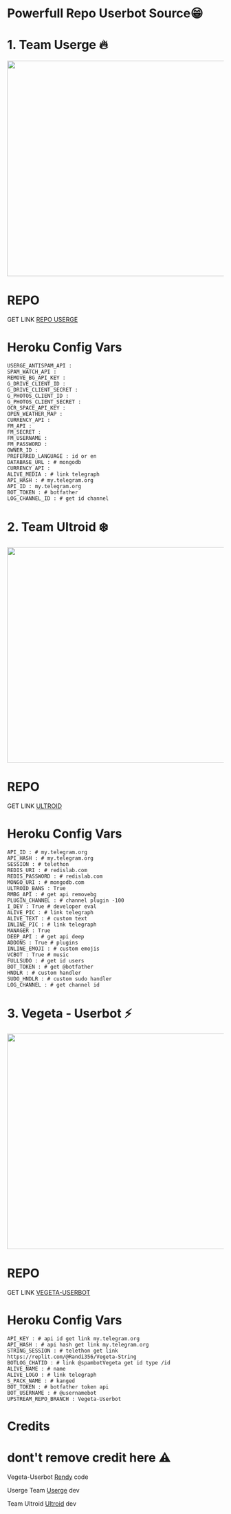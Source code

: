 # Powerfull Repo Userbot Source😁

# 1. Team Userge 🔥

<p align="center">
  <img src="https://raw.githubusercontent.com/Randi356/Vegeta-Userbot/Vegeta-Userbot/.image/userge.jpg" width="800" height="500">
</p>

# REPO

GET LINK [REPO USERGE](https://github.com/UsergeTeam/Userge)

# Heroku Config Vars

```
USERGE_ANTISPAM_API : 
SPAM_WATCH_API : 
REMOVE_BG_API_KEY : 
G_DRIVE_CLIENT_ID : 
G_DRIVE_CLIENT_SECRET : 
G_PHOTOS_CLIENT_ID : 
G_PHOTOS_CLIENT_SECRET : 
OCR_SPACE_API_KEY : 
OPEN_WEATHER_MAP : 
CURRENCY_API : 
FM_API : 
FM_SECRET : 
FM_USERNAME : 
FM_PASSWORD : 
OWNER_ID : 
PREFERRED_LANGUAGE : id or en
DATABASE_URL : # mongodb
CURRENCY_API : 
ALIVE_MEDIA : # link telegraph
API_HASH : # my.telegram.org
API_ID : my.telegram.org
BOT_TOKEN : # botfather
LOG_CHANNEL_ID : # get id channel
```
# 2. Team Ultroid ❄️

<p align="center">
  <img src="https://raw.githubusercontent.com/Randi356/Vegeta-Userbot/Vegeta-Userbot/.image/ultroid.jpg" width="800" height="500">
</p>

# REPO

GET LINK [ULTROID](https://github.com/TeamUltroid/Ultroid)

# Heroku Config Vars

```
API_ID : # my.telegram.org
API_HASH : # my.telegram.org 
SESSION : # telethon
REDIS_URI : # redislab.com
REDIS_PASSWORD : # redislab.com
MONGO_URI : # mongodb.com
ULTROID_BANS : True
RMBG_API : # get api removebg
PLUGIN_CHANNEL : # channel plugin -100
I_DEV : True # developer eval
ALIVE_PIC : # link telegraph
ALIVE_TEXT : # custom text
INLINE_PIC : # link telegraph
MANAGER : True
DEEP_API : # get api deep
ADDONS : True # plugins
INLINE_EMOJI : # custom emojis
VCBOT : True # music
FULLSUDO : # get id users
BOT_TOKEN : # get @botfather
HNDLR : # custom handler
SUDO_HNDLR : # custom sudo handler
LOG_CHANNEL : # get channel id
```

# 3. Vegeta - Userbot ⚡

<p align="center">
  <img src="https://raw.githubusercontent.com/Randi356/Vegeta-Userbot/Vegeta-Userbot/.image/vegeta.jpg" width="800" height="500">
</p>

# REPO

GET LINK [VEGETA-USERBOT](https://github.com/Randi356/Vegeta-Userbot)

# Heroku Config Vars

```
API_KEY : # api id get link my.telegram.org
API_HASH : # api hash get link my.telegram.org
STRING_SESSION : # telethon get link https://replit.com/@Randi356/Vegeta-String
BOTLOG_CHATID : # link @spambotVegeta get id type /id
ALIVE_NAME : # name
ALIVE_LOGO : # link telegraph
S_PACK_NAME : # kanged
BOT_TOKEN : # botfather token api
BOT_USERNAME : # @usernamebot
UPSTREAM_REPO_BRANCH : Vegeta-Userbot
```


# Credits
# dont't remove credit here ⚠️

Vegeta-Userbot [Rendy](https://github.com/Randi356) code

Userge Team [Userge](https://github.com/UsergeTeam/Userge) dev

Team Ultroid [Ultroid](https://github.com/TeamUltroid/Ultroid) dev
